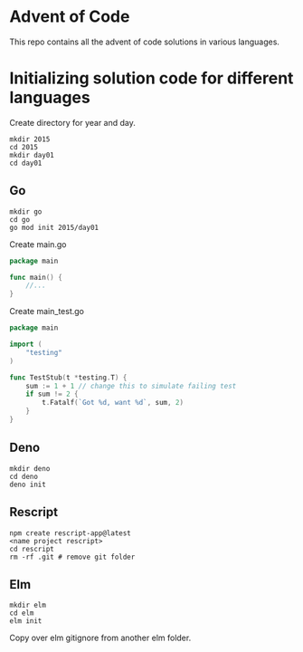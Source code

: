# Advent of Code

This repo contains all the advent of code solutions in various languages. 

# Initializing solution code for different languages
Create directory for year and day.
```shell
mkdir 2015
cd 2015
mkdir day01
cd day01
```

## Go


```shell
mkdir go
cd go
go mod init 2015/day01
```
Create main.go
```go
package main

func main() {
    //...
}
```
Create main_test.go
```go
package main

import (
    "testing"
)

func TestStub(t *testing.T) {
    sum := 1 + 1 // change this to simulate failing test
    if sum != 2 {
        t.Fatalf(`Got %d, want %d`, sum, 2)
    }
}
```

## Deno

```shell
mkdir deno
cd deno
deno init
```

## Rescript

```shell
npm create rescript-app@latest
<name project rescript>
cd rescript
rm -rf .git # remove git folder
```

## Elm

```shell
mkdir elm
cd elm
elm init
```
Copy over elm gitignore from another elm folder.